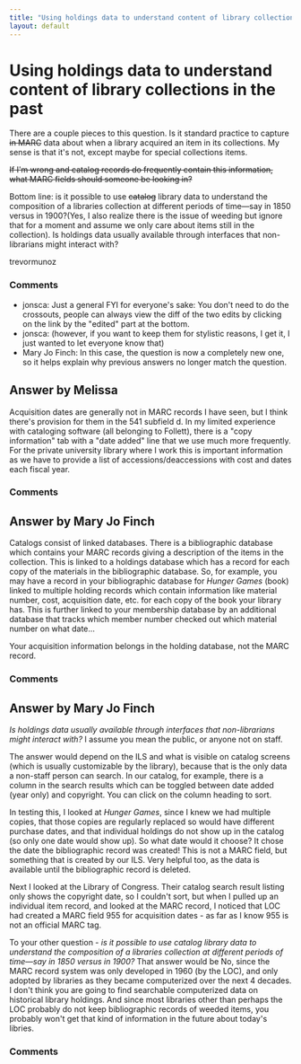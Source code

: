 ```yaml
---
title: "Using holdings data to understand content of library collections in the past"
layout: default
---
```

Using holdings data to understand content of library collections in the past
=====================
There are a couple pieces to this question. Is it standard practice to
capture ~~in MARC~~ data about when a library acquired an item in its
collections. My sense is that it's not, except maybe for special
collections items.

~~If I'm wrong and catalog records do frequently contain this
information, what MARC fields should someone be looking in?~~

Bottom line: is it possible to use ~~catalog~~ library data to
understand the composition of a libraries collection at different
periods of time—say in 1850 versus in 1900?(Yes, I also realize there is
the issue of weeding but ignore that for a moment and assume we only
care about items still in the collection). Is holdings data usually
available through interfaces that non-librarians might interact with?

trevormunoz

### Comments ###
* jonsca: Just a general FYI for everyone's sake: You don't need to do the
crossouts, people can always view the diff of the two edits by clicking
on the link by the "edited" part at the bottom.
* jonsca: (however, if you want to keep them for stylistic reasons, I get it, I
just wanted to let everyone know that)
* Mary Jo Finch: In this case, the question is now a completely new one, so it helps
explain why previous answers no longer match the question.


Answer by Melissa
----------------
Acquisition dates are generally not in MARC records I have seen, but I
think there's provision for them in the 541 subfield d. In my limited
experience with cataloging software (all belonging to Follett), there is
a "copy information" tab with a "date added" line that we use much more
frequently. For the private university library where I work this is
important information as we have to provide a list of
accessions/deaccessions with cost and dates each fiscal year.

### Comments ###

Answer by Mary Jo Finch
----------------
Catalogs consist of linked databases. There is a bibliographic database
which contains your MARC records giving a description of the items in
the collection. This is linked to a holdings database which has a record
for each copy of the materials in the bibliographic database. So, for
example, you may have a record in your bibliographic database for
*Hunger Games* (book) linked to multiple holding records which contain
information like material number, cost, acquisition date, etc. for each
copy of the book your library has. This is further linked to your
membership database by an additional database that tracks which member
number checked out which material number on what date...

Your acquisition information belongs in the holding database, not the
MARC record.

### Comments ###

Answer by Mary Jo Finch
----------------
*Is holdings data usually available through interfaces that
non-librarians might interact with?* I assume you mean the public, or
anyone not on staff.

The answer would depend on the ILS and what is visible on catalog
screens (which is usually customizable by the library), because that is
the only data a non-staff person can search. In our catalog, for
example, there is a column in the search results which can be toggled
between date added (year only) and copyright. You can click on the
column heading to sort.

In testing this, I looked at *Hunger Games*, since I knew we had
multiple copies, that those copies are regularly replaced so would have
different purchase dates, and that individual holdings do not show up in
the catalog (so only one date would show up). So what date would it
choose? It chose the date the bibliographic record was created! This is
not a MARC field, but something that is created by our ILS. Very helpful
too, as the data is available until the bibliographic record is deleted.

Next I looked at the Library of Congress. Their catalog search result
listing only shows the copyright date, so I couldn't sort, but when I
pulled up an individual item record, and looked at the MARC record, I
noticed that LOC had created a MARC field 955 for acquisition dates - as
far as I know 955 is not an official MARC tag.

To your other question - *is it possible to use catalog library data to
understand the composition of a libraries collection at different
periods of time—say in 1850 versus in 1900?* That answer would be No,
since the MARC record system was only developed in 1960 (by the LOC),
and only adopted by libraries as they became computerized over the next
4 decades. I don't think you are going to find searchable computerized
data on historical library holdings. And since most libraries other than
perhaps the LOC probably do not keep bibliographic records of weeded
items, you probably won't get that kind of information in the future
about today's libries.

### Comments ###

